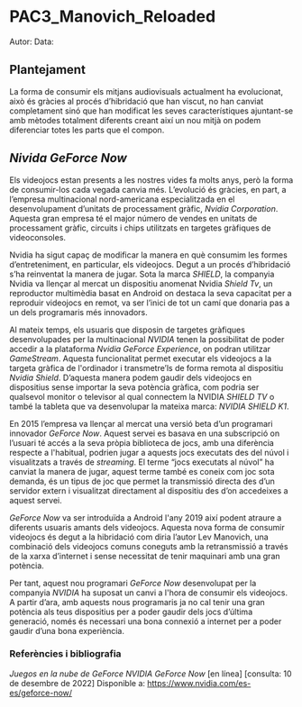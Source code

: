 # PAC3_Manovich_Reloaded

Autor:
Data:

## Plantejament

La forma de consumir els mitjans audiovisuals actualment ha evolucionat, això és gràcies al procés d’hibridació que han viscut, no han canviat completament  sinó que han modificat les seves característiques ajuntant-se amb mètodes totalment diferents creant així un nou mitjà on podem diferenciar totes les parts que el compon.

## *Nivida GeForce Now*

Els videojocs estan presents a les nostres vides fa molts anys, però la forma de consumir-los cada vegada canvia més. L’evolució és gràcies, en part, a l’empresa multinacional nord-americana especialitzada en el desenvolupament d’unitats de processament gràfic, *Nvidia Corporation*. Aquesta gran empresa té el major número de vendes en unitats de processament gràfic, circuits i chips utilitzats en targetes gràfiques de videoconsoles.

Nvidia ha sigut capaç de modificar la manera en què consumim les formes d’entreteniment, en particular, els videojocs. Degut a un procés d’hibridació s’ha reinventat la manera de jugar. Sota la marca *SHIELD*, la companyia Nvidia va llençar al mercat un dispositiu anomenat Nvidia *Shield Tv*, un reproductor multimèdia basat en Android on destaca la seva capacitat per a reproduir videojocs en remot, va ser l’inici de tot un camí que donaria pas a un dels programaris més innovadors.

Al mateix temps, els usuaris que disposin de targetes gràfiques desenvolupades per la multinacional *NVIDIA* tenen la possibilitat de poder accedir a la plataforma *Nvidia GeForce Experience*, on podran utilitzar *GameStream*. Aquesta funcionalitat permet executar els videojocs a la targeta gràfica de l'ordinador i transmetre’ls de forma remota al dispositiu *Nvidia Shield*. D’aquesta manera podem gaudir dels videojocs en dispositius sense importar la seva potència gràfica, com podria ser qualsevol monitor o televisor al qual connectem la NVIDIA *SHIELD TV* o també la tableta que va desenvolupar la mateixa marca: *NVIDIA SHIELD K1*.

En 2015 l’empresa va llençar al mercat una versió beta d’un programari innovador *GeForce Now*. Aquest servei es basava en una subscripció on l’usuari té accés a la seva pròpia biblioteca de jocs, amb una diferència respecte a l'habitual, podrien jugar a aquests jocs executats des del núvol i visualitzats a través de *streaming*. El terme “jocs executats al núvol” ha canviat la manera de jugar, aquest terme també es coneix com joc sota demanda, és un tipus de joc que permet la transmissió directa des d’un servidor extern i visualitzat directament al dispositiu des d’on accedeixes a aquest servei.

*GeForce Now* va ser introduïda  a Android l'any 2019 així podent atraure a diferents usuaris amants dels videojocs. Aquesta nova forma de consumir videojocs és degut a la hibridació com diria l’autor Lev Manovich, una combinació dels videojocs comuns coneguts amb la retransmissió a través de la xarxa d’internet i sense necessitat de tenir maquinari amb una gran potència.

Per tant, aquest nou programari *GeForce Now* desenvolupat per la companyia *NVIDIA* ha suposat un canvi a l'hora de consumir els videojocs. A partir d’ara, amb aquests nous programaris ja no cal tenir una gran potència als teus dispositius per a poder gaudir dels jocs d’última generació, només és necessari una bona connexió a internet per a poder gaudir d’una bona experiència.
### Referències i bibliografia
*Juegos en la nube de GeForce NVIDIA GeForce Now* [en línea] [consulta: 10 de desembre de 2022] Disponible a: https://www.nvidia.com/es-es/geforce-now/
